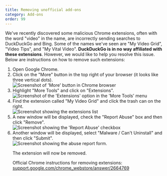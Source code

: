 ```yaml
---
title: Removing unofficial add-ons
category: Add-ons
order: 99
---
```

<html><body><p>We've recently discovered some malicious Chrome extensions, often with the word "video" in the name, are incorrectly sending searches to DuckDuckGo and Bing. Some of the names we've seen are "My Video Grid", "Video Tips", and "My Vital Video". <strong>DuckDuckGo is in no way affiliated with these extensions</strong>. However, we would like to help you resolve this issue. Below are instructions on how to remove such extensions:</p>&#xD;
&#xD;
<ol><li>Open Google Chrome.</li>&#xD;
&#xD;
  <li>Click on the "More" button in the top right of your browser (it looks like three vertical dots).<br><img alt="Screenshot of 'More' button in Chrome browser" src="/edition-jekyll-template/images/206551aff3031c8cf9f13ff7faa371da.png"></li>&#xD;
&#xD;
  <li>Highlight "More Tools" and click on "Extensions".<br><img alt="Screenshot of the 'Extensions' option in the 'More Tools' menu" src="/edition-jekyll-template/images/bbd144b87e15f3d3c73cff6e80111db7.png"></li>&#xD;
&#xD;
  <li>Find the extension called "My Video Grid" and click the trash can on the right.<br><img alt="Screenshot showing the extensions list" src="/edition-jekyll-template/images/fe52f1f957b13e62863e9a35751c710e.png"></li>&#xD;
&#xD;
  <li>A new window will be displayed, check the "Report Abuse" box and then click "Remove".<br><img alt="Screenshot showing the 'Report Abuse' checkbox" src="/edition-jekyll-template/images/9e9e45402c08135c09bfb54984b9f33f.png"></li>&#xD;
&#xD;
  <li>Another window will be displayed, select "Malware / Can't Uninstall" and then click "Submit".<br><img alt="Screenshot showing the abuse report form." src="/edition-jekyll-template/images/05562b93d03e75e9519af09faea2c02b.png"></li>&#xD;
&#xD;
<p>The extension will now be removed.</p>&#xD;
&#xD;
<p>Official Chrome instructions for removing extensions: <a href="https://support.google.com/chrome_webstore/answer/2664769">support.google.com/chrome_webstore/answer/2664769</a></p></ol></body></html>